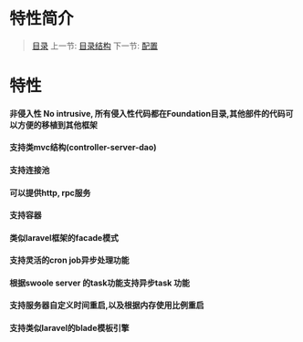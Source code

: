 #  特性简介

   > [目录](<README.md>)
   > 上一节: [目录结构](<1.3.md>)
   > 下一节: [配置](<1.5.md>)


   特性
========
#### 非侵入性 No intrusive, 所有侵入性代码都在Foundation目录,其他部件的代码可以方便的移植到其他框架
#### 支持类mvc结构(controller-server-dao)
#### 支持连接池
#### 可以提供http, rpc服务
#### 支持容器
#### 类似laravel框架的facade模式
#### 支持灵活的cron job异步处理功能
#### 根据swoole server 的task功能支持异步task 功能
#### 支持服务器自定义时间重启,以及根据内存使用比例重启
#### 支持类似laravel的blade模板引擎






